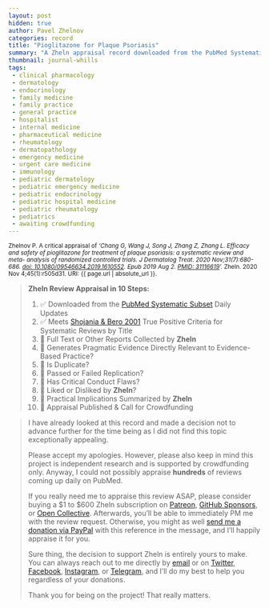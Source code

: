 ```yaml
---
layout: post
hidden: true
author: Pavel Zhelnov
categories: record
title: "Pioglitazone for Plaque Psoriasis"
summary: "A Zheln appraisal record downloaded from the PubMed Systematic Subset daily updates."
thumbnail: journal-whills
tags:
 - clinical pharmacology
 - dermatology
 - endocrinology
 - family medicine
 - family practice
 - general practice
 - hospitalist
 - internal medicine
 - pharmaceutical medicine
 - rheumatology
 - dermatopathology
 - emergency medicine
 - urgent care medicine
 - immunology
 - pediatric dermatology
 - pediatric emergency medicine
 - pediatric endocrinology
 - pediatric hospital medicine
 - pediatric rheumatology
 - pediatrics
 - awaiting crowdfunding
---
```


<small id="citation">Zhelnov P. A critical appraisal of _‘Chang G, Wang J, Song J, Zhang Z, Zhang L. Efficacy and safety of pioglitazone for treatment of plaque psoriasis: a systematic review and meta- analysis of randomized controlled trials. J Dermatolog Treat. 2020 Nov;31(7):680-686. [doi: 10.1080/09546634.2019.1610552](https://doi.org/10.1080/09546634.2019.1610552). Epub 2019 Aug 2. [PMID: 31116619](https://pubmed.gov/31116619)’._ Zheln. 2020 Nov 4;45(1):r505d31. URI: {{ page.url | absolute_url }}.</small>

> **Zheln Review Appraisal in 10 Steps:**
>
> 1. ✅ Downloaded from the [PubMed Systematic Subset](https://github.com/p1m-ortho/qs-global-ortho-search-queries/blob/global-sr-query/README.md) Daily Updates
> 2. ✅ Meets [Shojania & Bero 2001](https://www.researchgate.net/publication/11820967_Taking_Advantage_of_the_Explosion_of_Systematic_Reviews_An_Efficient_MEDLINE_Search_Strategy) True Positive Criteria for Systematic Reviews by Title
> 3. 🔄 Full Text or Other Reports Collected by **Zheln**
> 4. 🔄 Generates Pragmatic Evidence Directly Relevant to Evidence-Based Practice?
> 5. 🔄 Is Duplicate?
> 6. 🔄 Passed or Failed Replication?
> 7. 🔄 Has Critical Conduct Flaws?
> 8. 🔄 Liked or Disliked by **Zheln**?
> 9. 🔄 Practical Implications Summarized by **Zheln**
> 10. 🔄 Appraisal Published & Call for Crowdfunding

> I have already looked at this record and made a decision not to advance further for the time being as I did not find this topic exceptionally appealing.
>
> Please accept my apologies. However, please also keep in mind this project is independent research and is supported by crowdfunding only. Anyway, I could not possibly appraise **hundreds** of reviews coming up daily on PubMed.
> 
> If you really need me to appraise this review ASAP, please consider buying a $1 to $600 Zheln subscription on [Patreon](https://patreon.com/zheln), [GitHub Sponsors](https://github.com/sponsors/drzhelnov), or [Open Collective](https://opencollective.com/zheln). Afterwards, you’ll be able to immediately PM me with the review request. Otherwise, you might as well [send me a donation via PayPal](https://paypal.me/pjelnov) with this reference in the message, and I’ll happily appraise it for you.
> 
> Sure thing, the decision to support Zheln is entirely yours to make. You can always reach out to me directly by [email](mailto:pavel@zheln.com) or on [Twitter](https://twitter.com/drzhelnov), [Facebook](https://facebook.com/drzhelnov), [Instagram](https://instagram.com/igzheln), or [Telegram](https://t.me/drzhelnov), and I’ll do my best to help you regardless of your donations.
> 
> Thank you for being on the project! That really matters.
